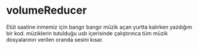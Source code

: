 # volumeReducer
Etüt saatine inmemiz için bangır bangır müzik açan yurtta kalırken yazdığım bir kod. müziklerin tutulduğu usb içerisinde çalıştırınca tüm müzik dosyalarının verilen oranda sesini kısar.
